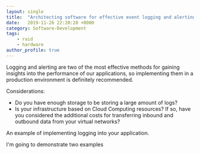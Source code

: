 ```yaml
---
layout: single
title:  "Architecting software for effective event logging and alerting"
date:   2019-11-26 22:20:28 +0000
category: Software-Development
tags: 
    - raid
    - hardware
author_profile: true
---
```


Logging and alerting are two of the most effective methods for gaining insights into the performance of our applications, so implementing them in a production environment is definitely recommended. 

Considerations:
- Do you have enough storage to be storing a large amount of logs?
- Is your infrastructure based on Cloud Computing resources? If so, have you considered the additional costs for transferring inbound and outbound data from your virtual networks?

An example of implementing logging into your application.

I'm going to demonstrate two examples
